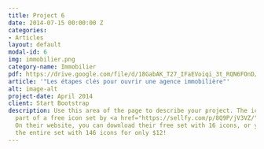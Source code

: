 ```yaml
---
title: Project 6
date: 2014-07-15 00:00:00 Z
categories:
- Articles
layout: default
modal-id: 6
img: immobilier.png
category-name: Immobilier
pdf: https://drive.google.com/file/d/18GabAK_T27_IFaEVoiqi_3t_RQN6FOnD/preview
article: '"Les étapes clés pour ouvrir une agence immobilière"'
alt: image-alt
project-date: April 2014
client: Start Bootstrap
description: Use this area of the page to describe your project. The icon above is
  part of a free icon set by <a href="https://sellfy.com/p/8Q9P/jV3VZ/">Flat Icons</a>.
  On their website, you can download their free set with 16 icons, or you can purchase
  the entire set with 146 icons for only $12!
---
```


